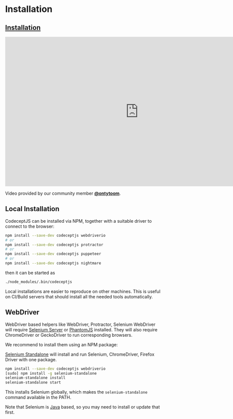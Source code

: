 # Installation


## [Installation](https://www.youtube.com/watch?v=FPFG1rBNJ64)

<iframe width="854" height="480" src="https://www.youtube.com/embed/FPFG1rBNJ64" frameborder="0" allow="autoplay; encrypted-media" allowfullscreen></iframe>

Video provided by our community member **[@ontytoom](http://github.com/ontytoom)**.


## Local Installation

CodeceptJS can be installed via NPM, together with a suitable driver to connect to the browser:

```sh
npm install --save-dev codeceptjs webdriverio
# or
npm install --save-dev codeceptjs protractor
# or
npm install --save-dev codeceptjs puppeteer
# or
npm install --save-dev codeceptjs nightmare
```

then it can be started as

```sh
./node_modules/.bin/codeceptjs
```

Local installations are easier to reproduce on other machines. This is useful on CI/Build servers that should install all the needed tools automatically.

## WebDriver

WebDriver based helpers like WebDriver, Protractor, Selenium WebDriver will require [Selenium Server](http://codecept.io/helpers/WebDriverIO/#selenium-installation) or [PhantomJS](http://codecept.io/helpers/WebDriverIO/#phantomjs-installation) installed. They will also require ChromeDriver or GeckoDriver to run corresponding browsers.

We recommend to install them using an NPM package:

[Selenium Standalone](https://www.npmjs.com/package/selenium-standalone) will install and run Selenium, ChromeDriver, Firefox Driver with one package.

```sh
npm install --save-dev codeceptjs webdriverio
[sudo] npm install -g selenium-standalone
selenium-standalone install
selenium-standalone start
```

This installs Selenium globally, which makes the `selenium-standalone` command available in the PATH.

Note that Selenium is [Java](https://www.java.com/en/download/) based, so you may need to install or update that first.
